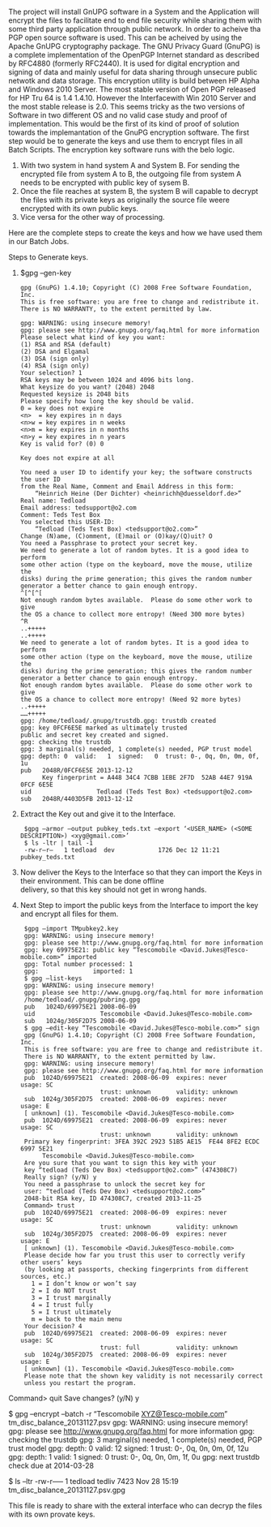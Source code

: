 The project will install GnUPG software in a System and the Application will encrypt the files to facilitate end to end file security while sharing them with some third party application through public network.
In order to acheive tha PGP open source software is used. This can be acheived by using the Apache GnUPG cryptography package.
The GNU Privacy Guard (GnuPG) is a complete implementation of the OpenPGP Internet standard as described by RFC4880 (formerly RFC2440). It is used for digital encryption and signing of data and mainly useful for data sharing through unsecure public netwotk and data storage.
This encryption utility is build between HP Alpha and Windows 2010 Server.
The most stable version of Open PGP released for HP Tru 64 is 1.4 1.4.10. 
However the Interfacewith Win 2010 Server and the most stable release is 2.0.
This seems tricky as the two versions of Software in two different OS and no valid case study and proof of implementation. This would be the first of its kind of proof of solution towards the implemantation of the GnuPG encryption software.
The first step would be to generate the keys and use them to encrypt files in all Batch Scripts.
The encryption key software runs with the belo logic.
  1. With two system in hand system A and System B. For sending the encrypted file from system A to B, the outgoing file from       system A needs to be encrypted with public key of sysem B.
  2. Once the file reaches at system B, the system B will capable to decrypt the files with its private keys as originally the      source file weere encrypted with its own public keys.  
  3. Vice versa for the other way of processing. 
  
Here are the complete steps to create the keys and how we have used them in our Batch Jobs.

Steps to Generate keys.

1.  $gpg –gen-key

        gpg (GnuPG) 1.4.10; Copyright (C) 2008 Free Software Foundation, Inc.
        This is free software: you are free to change and redistribute it.
        There is NO WARRANTY, to the extent permitted by law.
      
        gpg: WARNING: using insecure memory!
        gpg: please see http://www.gnupg.org/faq.html for more information
        Please select what kind of key you want:
        (1) RSA and RSA (default)
        (2) DSA and Elgamal
        (3) DSA (sign only)
        (4) RSA (sign only)
        Your selection? 1
        RSA keys may be between 1024 and 4096 bits long.
        What keysize do you want? (2048) 2048
        Requested keysize is 2048 bits
        Please specify how long the key should be valid.
        0 = key does not expire
        <n>  = key expires in n days
        <n>w = key expires in n weeks
        <n>m = key expires in n months
        <n>y = key expires in n years
        Key is valid for? (0) 0

        Key does not expire at all
        
        You need a user ID to identify your key; the software constructs the user ID
        from the Real Name, Comment and Email Address in this form:
            “Heinrich Heine (Der Dichter) <heinrichh@duesseldorf.de>”
        Real name: Tedload
        Email address: tedsupport@o2.com
        Comment: Teds Test Box
        You selected this USER-ID:
            “Tedload (Teds Test Box) <tedsupport@o2.com>”
        Change (N)ame, (C)omment, (E)mail or (O)kay/(Q)uit? O
        You need a Passphrase to protect your secret key.
        We need to generate a lot of random bytes. It is a good idea to perform
        some other action (type on the keyboard, move the mouse, utilize the
        disks) during the prime generation; this gives the random number
        generator a better chance to gain enough entropy.
        ^[^[^[
        Not enough random bytes available.  Please do some other work to give
        the OS a chance to collect more entropy! (Need 300 more bytes)
        ^R
        ..+++++
        ..+++++
        We need to generate a lot of random bytes. It is a good idea to perform
        some other action (type on the keyboard, move the mouse, utilize the
        disks) during the prime generation; this gives the random number
        generator a better chance to gain enough entropy.
        Not enough random bytes available.  Please do some other work to give
        the OS a chance to collect more entropy! (Need 92 more bytes)
        ..+++++
        ……+++++
        gpg: /home/tedload/.gnupg/trustdb.gpg: trustdb created
        gpg: key 0FCF6E5E marked as ultimately trusted
        public and secret key created and signed.
        gpg: checking the trustdb
        gpg: 3 marginal(s) needed, 1 complete(s) needed, PGP trust model
        gpg: depth: 0  valid:   1  signed:   0  trust: 0-, 0q, 0n, 0m, 0f, 1u
        pub   2048R/0FCF6E5E 2013-12-12
              Key fingerprint = A448 34C4 7CBB 1EBE 2F7D  52AB 44E7 919A 0FCF 6E5E
        uid                  Tedload (Teds Test Box) <tedsupport@o2.com>
        sub   2048R/4403D5FB 2013-12-12


2. Extract the Key out and give it to the Interface.

        $gpg –armor –output pubkey_teds.txt –export ‘<USER_NAME> (<SOME DESCRIPTION>) <xyg@gmail.com>’
        $ ls -ltr | tail -1
        -rw-r–r–   1 tedload  dev            1726 Dec 12 11:21 pubkey_teds.txt


3. Now deliver the Keys to the Interface so that they can import the Keys in their environment. This can be done offline     
   delivery, so that this key should not get in wrong hands.

4. Next Step to import the public keys from the Interface to import the key and encrypt all files for them.
      
        $gpg –import TMpubkey2.key
        gpg: WARNING: using insecure memory!
        gpg: please see http://www.gnupg.org/faq.html for more information
        gpg: key 69975E21: public key “Tescomobile <David.Jukes@Tesco-mobile.com>” imported
        gpg: Total number processed: 1
        gpg:               imported: 1
        $ gpg –list-keys
        gpg: WARNING: using insecure memory!
        gpg: please see http://www.gnupg.org/faq.html for more information
        /home/tedload/.gnupg/pubring.gpg
        pub   1024D/69975E21 2008-06-09
        uid                  Tescomobile <David.Jukes@Tesco-mobile.com>
        sub   1024g/305F2D75 2008-06-09
        $ gpg –edit-key “Tescomobile <David.Jukes@Tesco-mobile.com>” sign
        gpg (GnuPG) 1.4.10; Copyright (C) 2008 Free Software Foundation, Inc.
        This is free software: you are free to change and redistribute it.
        There is NO WARRANTY, to the extent permitted by law.
        gpg: WARNING: using insecure memory!
        gpg: please see http://www.gnupg.org/faq.html for more information
        pub  1024D/69975E21  created: 2008-06-09  expires: never       usage: SC
                             trust: unknown       validity: unknown
        sub  1024g/305F2D75  created: 2008-06-09  expires: never       usage: E
        [ unknown] (1). Tescomobile <David.Jukes@Tesco-mobile.com>
        pub  1024D/69975E21  created: 2008-06-09  expires: never       usage: SC
                             trust: unknown       validity: unknown
        Primary key fingerprint: 3FEA 392C 2923 51B5 AE15  FE44 8FE2 ECDC 6997 5E21
             Tescomobile <David.Jukes@Tesco-mobile.com>
        Are you sure that you want to sign this key with your
        key “tedload (Teds Dev Box) <tedsupport@o2.com>” (474308C7)
        Really sign? (y/N) y
        You need a passphrase to unlock the secret key for
        user: “tedload (Teds Dev Box) <tedsupport@o2.com>”
        2048-bit RSA key, ID 474308C7, created 2013-11-25
        Command> trust
        pub  1024D/69975E21  created: 2008-06-09  expires: never       usage: SC
                             trust: unknown       validity: unknown
        sub  1024g/305F2D75  created: 2008-06-09  expires: never       usage: E
        [ unknown] (1). Tescomobile <David.Jukes@Tesco-mobile.com>
        Please decide how far you trust this user to correctly verify other users’ keys
        (by looking at passports, checking fingerprints from different sources, etc.)
          1 = I don’t know or won’t say
          2 = I do NOT trust
          3 = I trust marginally
          4 = I trust fully
          5 = I trust ultimately
          m = back to the main menu
        Your decision? 4
        pub  1024D/69975E21  created: 2008-06-09  expires: never       usage: SC
                             trust: full          validity: unknown
        sub  1024g/305F2D75  created: 2008-06-09  expires: never       usage: E
        [ unknown] (1). Tescomobile <David.Jukes@Tesco-mobile.com>
        Please note that the shown key validity is not necessarily correct
        unless you restart the program.

Command> quit
Save changes? (y/N) y


$ gpg –encrypt –batch -r “Tescomobile <XYZ@Tesco-mobile.com>” tm_disc_balance_20131127.psv
        gpg: WARNING: using insecure memory!
        gpg: please see http://www.gnupg.org/faq.html for more information
        gpg: checking the trustdb
        gpg: 3 marginal(s) needed, 1 complete(s) needed, PGP trust model
        gpg: depth: 0  valid:  12  signed:   1  trust: 0-, 0q, 0n, 0m, 0f, 12u
        gpg: depth: 1  valid:   1  signed:   0  trust: 0-, 0q, 0n, 0m, 1f, 0u
        gpg: next trustdb check due at 2014-03-28
    
$ ls –ltr
        -rw-r—–   1 tedload  tedliv      7423 Nov 28 15:19 tm_disc_balance_20131127.psv.gpg

This file is ready to share with the exteral interface who can decryp the files with its own provate keys.

